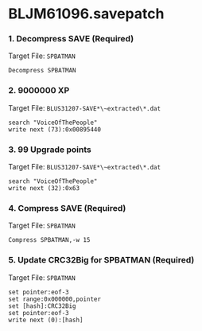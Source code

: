 # BLJM61096.savepatch

### 1. Decompress SAVE (Required)

Target File: `SPBATMAN`

```
Decompress SPBATMAN
```

### 2. 9000000 XP

Target File: `BLUS31207-SAVE*\~extracted\*.dat`

```
search "VoiceOfThePeople"
write next (73):0x00895440
```

### 3. 99 Upgrade points

Target File: `BLUS31207-SAVE*\~extracted\*.dat`

```
search "VoiceOfThePeople"
write next (32):0x63
```

### 4. Compress SAVE (Required)

Target File: `SPBATMAN`

```
Compress SPBATMAN,-w 15
```

### 5. Update CRC32Big for SPBATMAN (Required)

Target File: `SPBATMAN`

```
set pointer:eof-3
set range:0x000000,pointer
set [hash]:CRC32Big
set pointer:eof-3
write next (0):[hash]
```


